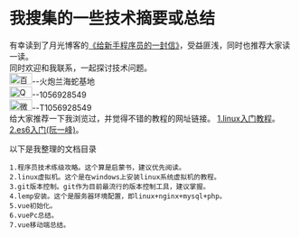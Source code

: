 # 我搜集的一些技术摘要或总结
有幸读到了月光博客的<a href="http://www.williamlong.info/archives/2700.html">《给新手程序员的一封信》</a>，受益匪浅，同时也推荐大家读一读。<br>
同时欢迎和我联系，一起探讨技术问题。<br>
<img width="40px" height="20px" src="https://github.com/itxiaoxiaosu/res/blob/master/baidu_cloud.jpg" alt="百度云盘">--火炮兰海蛇基地<br>
<img width="40px" height="20px" src="https://github.com/itxiaoxiaosu/res/blob/master/qq.jpg" alt="QQ">--1056928549<br>
<img width="40px" height="20px" src="https://github.com/itxiaoxiaosu/res/blob/master/wechat.jpg" alt="微信">--T1056928549<br>
给大家推荐一下我浏览过，并觉得不错的教程的网址链接。
<a href="http://www.92csz.com/study/linux">1.linux入门教程</a>。<br>
<a href="http://es6.ruanyifeng.com">2.es6入门(阮一峰)</a>。<br>

以下是我整理的文档目录<br>
```
1.程序员技术练级攻略。这个算是启蒙书，建议优先阅读。
2.linux虚拟机。这个是在windows上安装linux系统虚拟机的教程。
3.git版本控制。git作为目前最流行的版本控制工具，建议掌握。
4.lemp安装。这个是服务器环境配置，即linux+nginx+mysql+php。
5.vue初始化。
6.vuePc总结。
7.vue移动端总结。
```
